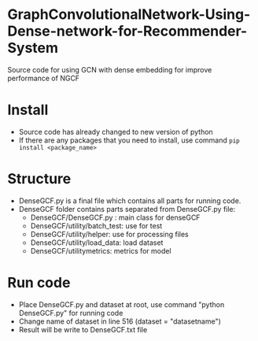 # GraphConvolutionalNetwork-Using-Dense-network-for-Recommender-System
Source code for using GCN with dense embedding for improve performance of NGCF

# Install
* Source code has already changed to new version of python
* If there are any packages that you need to install, use command `pip install <package_name>`

# Structure
* DenseGCF.py is a final file which contains all parts for running code.
* DenseGCF folder contains parts separated from DenseGCF.py file:
	* DenseGCF/DenseGCF.py : main class for denseGCF
	* DenseGCF/utility/batch_test: use for test
	* DenseGCF/utility/helper: use for processing files
	* DenseGCF/utility/load_data: load dataset
	* DenseGCF/utilitymetrics: metrics for model

# Run code
* Place DenseGCF.py and dataset at root, use command "python DenseGCF.py" for running code
* Change name of dataset in line 516 (dataset = "datasetname")
* Result will be write to DenseGCF.txt file


